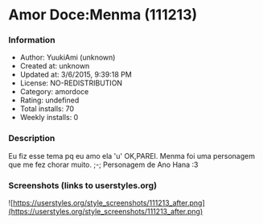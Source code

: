 # Amor Doce:Menma (111213)

### Information
- Author: YuukiAmi (unknown)
- Created at: unknown
- Updated at: 3/6/2015, 9:39:18 PM
- License: NO-REDISTRIBUTION
- Category: amordoce
- Rating: undefined
- Total installs: 70
- Weekly installs: 0


### Description
Eu fiz esse tema pq eu amo ela 'u'
OK,PAREI.
Menma foi uma personagem que me fez chorar muito. ;-;
Personagem de Ano Hana :3


### Screenshots (links to userstyles.org)
![https://userstyles.org/style_screenshots/111213_after.png](https://userstyles.org/style_screenshots/111213_after.png)


